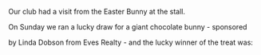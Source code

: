 <html><body><p>Our club had a visit from the Easter Bunny at the stall.



On Sunday we ran a lucky draw for a giant chocolate bunny - sponsored



by Linda Dobson from Eves Realty - and the lucky winner of the treat was:</p></body></html>